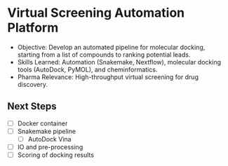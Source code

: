 # Virtual Screening Automation Platform

- Objective: Develop an automated pipeline for molecular docking, starting from a list of compounds to ranking potential leads.
- Skills Learned: Automation (Snakemake, Nextflow), molecular docking tools (AutoDock, PyMOL), and cheminformatics.
- Pharma Relevance: High-throughput virtual screening for drug discovery.

## Next Steps

- [ ] Docker container
- [ ] Snakemake pipeline
  - [ ] AutoDock Vina
- [ ] IO and pre-processing
- [ ] Scoring of docking results
